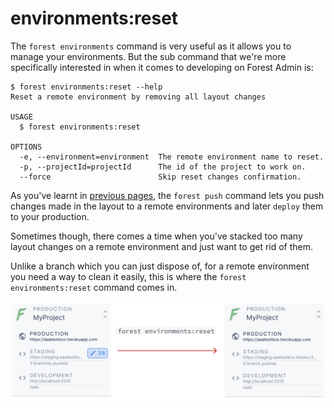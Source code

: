 # environments:reset

The `forest environments` command is very useful as it allows you to manage your environments. But the sub command that we're more specifically interested in when it comes to developing on Forest Admin is:

```
$ forest environments:reset --help
Reset a remote environment by removing all layout changes

USAGE
  $ forest environments:reset

OPTIONS
  -e, --environment=environment  The remote environment name to reset.
  -p, --projectId=projectId      The id of the project to work on.
  --force                        Skip reset changes confirmation.
```

As you've learnt in [previous pages](push.md), the `forest push` command lets you push changes made in the layout to a remote environments and later `deploy` them to your production.

Sometimes though, there comes a time when you've stacked too many layout changes on a remote environment and just want to get rid of them.&#x20;

Unlike a branch which you can just dispose of, for a remote environment you need a way to clean it easily, this is where the `forest environments:reset` command comes in.

![](../../assets/reset-command.png)
